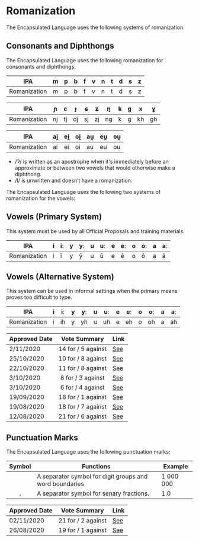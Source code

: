 # Romanization

The Encapsulated Language uses the following systems of romanization.

## Consonants and Diphthongs

The Encapsulated Language uses the following romanization for consonants and
diphthongs:

| IPA          | m | p | b | f | v | n | t | d | s | z |
| ------------ | - | - | - | - | - | - | - | - | - | - |
| Romanization | m | p | b | f | v | n | t | d | s | z |

| IPA          | ɲ  | c  | ɟ  | ɕ  | ʑ  | ŋ  | k | g | x  | ɣ  |
| ------------ | -- | -- | -- | -- | -- | -- | - | - | -- | -- |
| Romanization | nj | tj | dj | sj | zj | ng | k | g | kh | gh |

| IPA          | ai̯ | ei̯ | oi̯ | au̯ | eu̯ | ou̯ |
| ------------ | -- | -- | -- | -- | -- | -- |
| Romanization | ai | ei | oi | au | eu | ou |

- /ʔ/ is written as an apostrophe when it's immediately before an approximate or between two vowels that would otherwise make a diphthong.
- /l/ is unwritten and doesn’t have a romanization.

The Encapsulated Language uses the following two systems of romanization for
the vowels:

## Vowels (Primary System)

This system must be used by all Official Proposals and training materials.

| IPA          | i | iː | y | yː | u | uː | e | eː | o | oː | a | aː |
| ------------ | - | -- | - | -- | - | -- | - | -- | - | -- | - | -- |
| Romanization | i | ī  | y | ȳ  | u | ū  | e | ē  | o | ō  | a | ā  |

## Vowels (Alternative System)

This system can be used in informal settings when the primary means proves
too difficult to type.

| IPA          | i | iː | y | yː | u | uː | e | eː | o | oː | a | aː |
| ------------ | - | -- | - | -- | - | -- | - | -- | - | -- | - | -- |
| Romanization | i | ih | y | yh | u | uh | e | eh | o | oh | a | ah |

| Approved Date |             Vote Summary             | Link                                                                                                                                                                      |
| ------------- | :----------------------------------: | ------------------------------------------------------------------------------------------------------------------------------------------------------------------------- |
| 2/11/2020    |          14 for / 5 against          | [See](https://www.reddit.com/r/EncapsulatedLanguage/comments/jl8pt5/official_proposal_vote_to_officialize_changes_to/)
| 25/10/2020    |          10 for / 8 against          | [See](https://www.reddit.com/r/EncapsulatedLanguage/comments/jfp06b/official_proposal_vote_to_make_specific_phonemes/)
| 22/10/2020    |          11 for / 8 against          | [See](https://www.reddit.com/r/EncapsulatedLanguage/comments/jekh8m/official_proposal_vote_to_update_the_romanization/)
| 3/10/2020    |          8 for / 3 against          | [See](https://www.reddit.com/r/EncapsulatedLanguage/comments/j2xalm/official_proposal_vote_to_modify_the_phonemic/)
| 3/10/2020    |          6 for / 4 against          | [See](https://www.reddit.com/r/EncapsulatedLanguage/comments/j2xd5a/official_proposal_vote_to_modify_the_phonemic/)               |
| 19/09/2020    |          18 for / 1 against          | [See](https://www.reddit.com/r/EncapsulatedLanguage/comments/iuil09/official_proposal_vote_to_officialize_an/)               |
| 19/08/2020    |          18 for / 7 against          | [See](https://www.reddit.com/r/EncapsulatedLanguage/comments/ib7uqe/official_proposal_vote_to_change_the_alternative/)                                                             |
| 12/08/2020    |          21 for / 6 against          | [See](https://www.reddit.com/r/EncapsulatedLanguage/comments/i74ttc/official_proposal_vote_to_establish_an_official/)                                                             |

## Punctuation Marks

The Encapsulated Language uses the following punctuation marks:

| Symbol  | Functions                                                    | Example   |
| :-----: | ------------------------------------------------------------ | --------- |
|         | A separator symbol for digit groups and word boundaries      | 1 000 000 |
| **.**   | A separator symbol for senary fractions.                     | 1.0       |

| Approved Date |    Vote Summary    | Link                                                                                                                    |
| ------------- | :----------------: | ----------------------------------------------------------------------------------------------------------------------- |
| 02/11/2020    | 21 for / 2 against | [See](https://www.reddit.com/r/EncapsulatedLanguage/comments/jl8t3l/official_proposal_vote_to_officialize_the_space/) |
| 26/08/2020    | 19 for / 1 against | [See](https://www.reddit.com/r/EncapsulatedLanguage/comments/ifo9gh/official_proposal_vote_to_officialize_a_separator/) |
